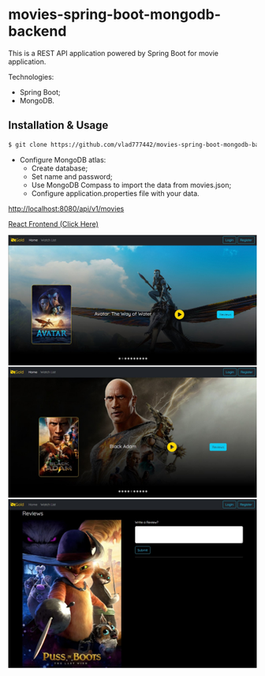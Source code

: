 # movies-spring-boot-mongodb-backend

This is a REST API application powered by Spring Boot for movie application.

Technologies:
* Spring Boot;
* MongoDB.

## Installation & Usage

```bash
$ git clone https://github.com/vlad777442/movies-spring-boot-mongodb-backend
```
* Configure MongoDB atlas:
  * Create database;
  * Set name and password;
  * Use MongoDB Compass to import the data from movies.json;
  * Configure application.properties file with your data.


[http://localhost:8080/api/v1/movies](http://localhost:8080/api/v1/movies)


[React Frontend (Click Here)](https://github.com/vlad777442/movies-react-frontend)

![Starting](./images/Screenshot_1.jpg)
![Starting](./images/Screenshot_2.jpg)
![Starting](./images/Screenshot_3.jpg)